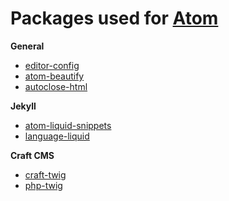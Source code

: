 # Packages used for [Atom](https://atom.io)

**General**
- [editor-config](https://github.com/sindresorhus/atom-editorconfig)
- [atom-beautify](https://github.com/Glavin001/atom-beautify)
- [autoclose-html](https://github.com/mattberkowitz/autoclose-html)

**Jekyll**
- [atom-liquid-snippets](https://github.com/rickmurt/atom-liquid-snippets)
- [language-liquid](https://github.com/puranjayjain/language-liquid)

**Craft CMS**
- [craft-twig](https://github.com/fruitstudios/Craft-Twig)
- [php-twig](https://github.com/reesef/php-twig)
